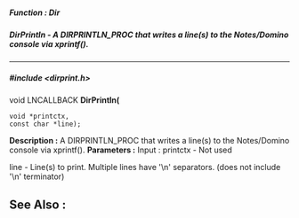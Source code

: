 ##### Function : Dir
##### DirPrintln - A DIRPRINTLN_PROC that writes a line(s) to the Notes/Domino console via xprintf(). 
---
##### #include <dirprint.h>
void LNCALLBACK **DirPrintln(**

	void *printctx,
	const char *line);
**Description :**
A DIRPRINTLN_PROC that writes a line(s) to the Notes/Domino console via 
xprintf(). 
**Parameters :**
Input :
printctx  -  Not used 

line  -  Line(s) to print. Multiple lines have '\n' separators. (does not include '\n' terminator) 


**See Also :**
[](D:/md_files/.md)
---
